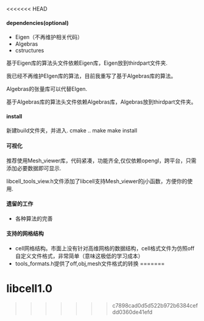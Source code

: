 <<<<<<< HEAD
#### dependencies(optional)

* Eigen（不再维护相关代码）
* Algebras
* cstructures

基于Eigen库的算法头文件依赖Eigen库，Eigen放到thirdpart文件夹.

我已经不再维护EIgen库的算法，目前我重写了基于Algebras库的算法。

Algebras的张量库可以代替EIgen.

基于Algebras库的算法头文件依赖Algebras库，Algebras放到thirdpart文件夹。

#### install
新建build文件夹，并进入.
cmake ..
make 
make install

#### 可视化

推荐使用Mesh_viewer库，代码紧凑，功能齐全,仅仅依赖opengl，跨平台，只需添加必要数据即可显示.

libcell_tools_view.h文件添加了libcell支持Mesh_viewer的j小函数，方便你的使用.

#### 遗留的工作

* 各种算法的完善

#### 支持的网格结构

* cell网格结构。市面上没有针对高维网格的数据结构，cell格式文件为仿照off自定义文件格式，非常简单（意味这极低的学习成本）
* tools_formats.h提供了off,obj,mesh文件格式的转换
=======
# libcell1.0
>>>>>>> c7898cad0d5d522b972b6384cefdd0360de41efd

